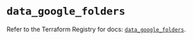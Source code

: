# `data_google_folders`

Refer to the Terraform Registry for docs: [`data_google_folders`](https://registry.terraform.io/providers/hashicorp/google-beta/6.30.0/docs/data-sources/google_folders).
